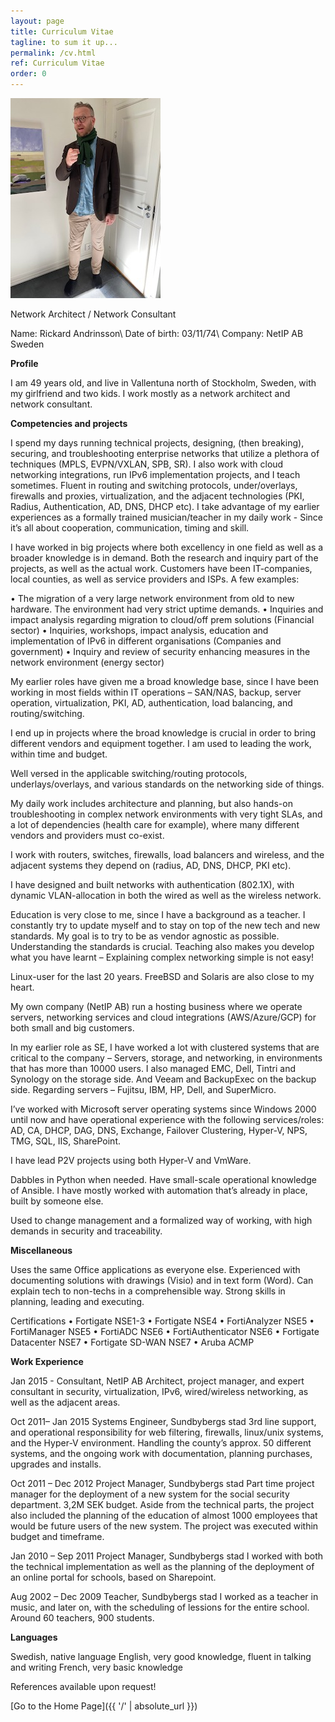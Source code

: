 ```yaml
---
layout: page
title: Curriculum Vitae
tagline: to sum it up...
permalink: /cv.html
ref: Curriculum Vitae
order: 0
---
```


![Me](/jag.jpg)

Network Architect / Network Consultant


Name:	Rickard Andrinsson\\
Date of birth: 	03/11/74\\
Company:	NetIP AB Sweden

 
**Profile**

I am 49 years old, and live in Vallentuna north of Stockholm, Sweden, with my girlfriend and two kids. I work mostly as a network architect and network consultant.

**Competencies and projects**

I spend my days running technical projects, designing, (then breaking), securing, and troubleshooting enterprise networks that utilize a plethora of techniques (MPLS, EVPN/VXLAN, SPB, SR). I also work with cloud networking integrations, run IPv6 implementation projects, and I teach sometimes. Fluent in routing and switching protocols, under/overlays, firewalls and proxies, virtualization, and the adjacent technologies (PKI, Radius, Authentication, AD, DNS, DHCP etc). I take advantage of my earlier experiences as a formally trained musician/teacher in my daily work - Since it’s all about cooperation, communication, timing and skill.


I have worked in big projects where both excellency in one field as well as a broader knowledge is in demand. Both the research and inquiry part of the projects, as well as the actual work. Customers have been IT-companies, local counties, as well as service providers and ISPs. A few examples:

•	The migration of a very large network environment from old to new hardware. The environment had very strict uptime demands.
•	Inquiries and impact analysis regarding migration to cloud/off prem solutions (Financial sector)
•	Inquiries, workshops, impact analysis, education and implementation of IPv6 in different organisations (Companies and government)
•	Inquiry and review of security enhancing measures in the network environment (energy sector)

My earlier roles have given me a broad knowledge base, since I have been working in most fields within IT operations – SAN/NAS, backup, server operation, virtualization, PKI, AD, authentication, load balancing, and routing/switching.

I end up in projects where the broad knowledge is crucial in order to bring different vendors and equipment together. I am used to leading the work, within time and budget.

Well versed in the applicable switching/routing protocols, underlays/overlays, and various standards on the networking side of things.

My daily work includes architecture and planning, but also hands-on troubleshooting in complex network environments with very tight SLAs, and a lot of dependencies (health care for example), where many different vendors and providers must co-exist.

I work with routers, switches, firewalls, load balancers and wireless, and the adjacent systems they depend on (radius, AD, DNS, DHCP, PKI etc).

I have designed and built networks with authentication (802.1X), with dynamic VLAN-allocation in both the wired as well as the wireless network.

Education is very close to me, since I have a background as a teacher. I constantly try to update myself and to stay on top of the new tech and new standards. My goal is to try to be as vendor agnostic as possible. Understanding the standards is crucial. Teaching also makes you develop what you have learnt – Explaining complex networking simple is not easy!

Linux-user for the last 20 years. FreeBSD and Solaris are also close to my heart.

My own company (NetIP AB) run a hosting business where we operate servers, networking services and cloud integrations (AWS/Azure/GCP) for both small and big customers.

In my earlier role as SE, I have worked a lot with clustered systems that are critical to the company – Servers, storage, and networking, in environments that has more than 10000 users.
I also managed EMC, Dell, Tintri and Synology on the storage side. And Veeam and BackupExec on the backup side. Regarding servers – Fujitsu, IBM, HP, Dell, and SuperMicro.

I’ve worked with Microsoft server operating systems since Windows 2000 until now and have operational experience with the following services/roles: AD, CA, DHCP, DAG, DNS, Exchange, Failover Clustering, Hyper-V, NPS, TMG, SQL, IIS, SharePoint.

I have lead P2V projects using both Hyper-V and VmWare.

Dabbles in Python when needed. Have small-scale operational knowledge of Ansible. I have mostly worked with automation that’s already in place, built by someone else.

Used to change management and a formalized way of working, with high demands in security and traceability.

**Miscellaneous**

Uses the same Office applications as everyone else. Experienced with documenting solutions with drawings (Visio) and in text form (Word). Can explain tech to non-techs in a comprehensible way. Strong skills in planning, leading and executing.


Certifications
•	Fortigate NSE1-3 
•	Fortigate NSE4
•	FortiAnalyzer NSE5
•	FortiManager NSE5
•	FortiADC NSE6
•	FortiAuthenticator NSE6
•	Fortigate Datacenter NSE7
•	Fortigate SD-WAN NSE7
•	Aruba ACMP

**Work Experience**

Jan 2015 -		Consultant, NetIP AB
Architect, project manager, and expert consultant in security, virtualization, IPv6, wired/wireless networking, as well as the adjacent areas.

Oct 2011– Jan 2015	Systems Engineer, Sundbybergs stad
3rd line support, and operational responsibility for web filtering, firewalls, linux/unix systems, and the Hyper-V environment. Handling the county’s approx. 50 different systems, and the ongoing work with documentation, planning purchases, upgrades and installs.

Oct 2011 – Dec 2012	Project Manager, Sundbybergs stad
Part time project manager for the deployment of a new system for the social security department. 3,2M SEK budget. Aside from the technical parts, the project also included the planning of the education of almost 1000 employees that would be future users of the new system. The project was executed within budget and timeframe.

Jan 2010 – Sep 2011	Project Manager, Sundbybergs stad
I worked with both the technical implementation as well as the planning of the deployment of an online portal for schools, based on Sharepoint.

Aug 2002 – Dec 2009	Teacher, Sundbybergs stad
I worked as a teacher in music, and later on, with the scheduling of lessions for the entire school. Around 60 teachers, 900 students.

**Languages**

Swedish, native language
English, very good knowledge, fluent in talking and writing
French, very basic knowledge

References available upon request!


[Go to the Home Page]({{ '/' | absolute_url }})